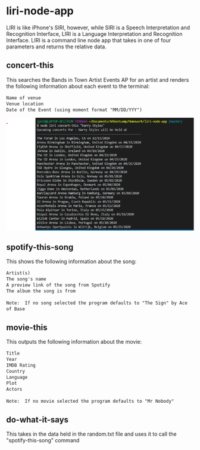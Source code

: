# liri-node-app

LIRI is like iPhone's SIRI, however, while SIRI is a Speech Interpretation and Recognition Interface, LIRI is a Language Interpretation and Recognition Interface. LIRI is a command line node app that takes in one of four parameters and returns the relative data.

## concert-this
This searches the Bands in Town Artist Events AP for an artist and renders the following information about each event to the terminal:

    Name of venue
    Venue location
    Date of the Event (using moment format "MM/DD/YYY")
    
  
  ![Image of Concert-This](./images/concert-this.gif)


## spotify-this-song

This shows the following information about the song:

    Artist(s)
    The song's name
    A preview link of the song from Spotify
    The album the song is from
    
    Note:  If no song selected the program defaults to "The Sign" by Ace of Base
    
## movie-this

This outputs the following information about the movie:

    Title
    Year
    IMDB Rating
    Country 
    Language
    Plot
    Actors
    
    Note:  If no movie selected the program defaults to "Mr Nobody" 
    
## do-what-it-says

This takes in the data held in the random.txt file and uses it to call the "spotify-this-song" command


